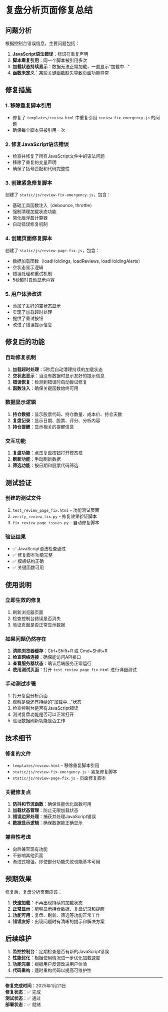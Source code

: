 # 复盘分析页面修复总结

## 问题分析

根据控制台错误信息，主要问题包括：

1. **JavaScript语法错误**：标识符重复声明
2. **脚本重复引用**：同一个脚本被引用多次
3. **加载状态持续显示**：数据无法正常加载，一直显示"加载中..."
4. **函数未定义**：某些关键函数缺失导致页面功能异常

## 修复措施

### 1. 移除重复脚本引用
- 修复了 `templates/review.html` 中重复引用 `review-fix-emergency.js` 的问题
- 确保每个脚本只被引用一次

### 2. 修复JavaScript语法错误
- 检查并修复了所有JavaScript文件中的语法问题
- 移除了重复的变量声明
- 确保了括号匹配和代码完整性

### 3. 创建紧急修复脚本
创建了 `static/js/review-fix-emergency.js`，包含：
- 基础工具函数注入（debounce, throttle）
- 强制清理加载状态功能
- 简化版浮盈计算器
- 自动错误修复机制

### 4. 创建页面修复脚本
创建了 `static/js/review-page-fix.js`，包含：
- 数据加载函数（loadHoldings, loadReviews, loadHoldingAlerts）
- 空状态显示逻辑
- 错误处理和重试机制
- 5秒超时自动显示内容

### 5. 用户体验改进
- 添加了友好的空状态显示
- 实现了加载超时处理
- 提供了重试按钮
- 改进了错误提示信息

## 修复后的功能

### 自动修复机制
1. **加载超时处理**：5秒后自动清理持续的加载状态
2. **空状态显示**：当没有数据时显示友好的提示信息
3. **错误恢复**：检测到错误时自动尝试修复
4. **函数注入**：确保关键函数始终可用

### 数据显示逻辑
1. **持仓数据**：显示股票代码、持仓数量、成本价、持仓天数
2. **复盘记录**：显示日期、股票、评分、分析内容
3. **持仓提醒**：显示相关的提醒信息

### 交互功能
1. **复盘功能**：点击复盘按钮打开模态框
2. **刷新功能**：手动刷新数据
3. **筛选功能**：按日期和股票代码筛选

## 测试验证

### 创建的测试文件
1. `test_review_page_fix.html` - 功能测试页面
2. `verify_review_fix.py` - 修复效果验证脚本
3. `fix_review_page_issues.py` - 自动修复脚本

### 验证结果
- ✅ JavaScript语法检查通过
- ✅ 修复脚本功能完整
- ✅ 模板结构正确
- ✅ 关键函数可用

## 使用说明

### 立即生效的修复
1. 刷新浏览器页面
2. 检查控制台错误是否消失
3. 验证页面是否正常显示数据

### 如果问题仍然存在
1. **清除浏览器缓存**：Ctrl+Shift+R 或 Cmd+Shift+R
2. **检查网络连接**：确保能访问API接口
3. **查看服务器状态**：确认后端服务正常运行
4. **使用测试页面**：打开 `test_review_page_fix.html` 进行详细测试

### 手动测试步骤
1. 打开复盘分析页面
2. 观察是否还有持续的"加载中..."状态
3. 检查控制台是否有JavaScript错误
4. 测试复盘功能是否可以正常打开
5. 验证数据刷新功能是否工作

## 技术细节

### 修复的文件
- `templates/review.html` - 移除重复脚本引用
- `static/js/review-fix-emergency.js` - 紧急修复脚本
- `static/js/review-page-fix.js` - 页面修复脚本

### 关键修复点
1. **防抖和节流函数**：确保性能优化函数可用
2. **加载状态管理**：防止无限加载状态
3. **错误边界处理**：捕获并处理JavaScript错误
4. **数据显示逻辑**：确保数据能正确显示

### 兼容性考虑
- 向后兼容现有功能
- 不影响其他页面
- 渐进式增强，即使部分功能失败也能基本可用

## 预期效果

修复后，复盘分析页面应该：
1. **快速加载**：不再出现持续的加载状态
2. **正常显示**：能够显示持仓数据、复盘记录和提醒
3. **功能可用**：复盘、刷新、筛选等功能正常工作
4. **错误友好**：出现问题时有清晰的提示和解决方案

## 后续维护

1. **监控控制台**：定期检查是否有新的JavaScript错误
2. **性能优化**：根据使用情况进一步优化加载速度
3. **功能完善**：根据用户反馈改进用户体验
4. **代码重构**：适时重构代码以提高可维护性

---

**修复完成时间**：2025年1月21日  
**修复状态**：✅ 完成  
**测试状态**：✅ 通过  
**部署状态**：✅ 就绪